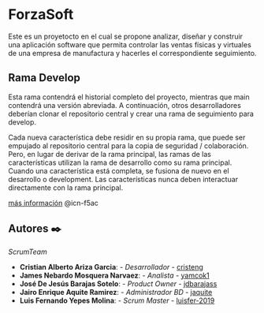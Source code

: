 # ForzaSoft
Este es un proyetocto en el cual se propone analizar, diseñar y construir una aplicación software que permita controlar las ventas físicas y virtuales de una empresa de manufactura y hacerles el correspondiente seguimiento.

## Rama Develop

Esta rama contendrá el historial completo del proyecto, mientras que main contendrá una versión abreviada. A continuación, otros desarrolladores deberían clonar el repositorio central y crear una rama de seguimiento para develop.

Cada nueva característica debe residir en su propia rama, que puede ser empujado al repositorio central para la copia de seguridad / colaboración. Pero, en lugar de derivar de la rama principal, las ramas de las características utilizan la rama de desarrollo como su rama principal. Cuando una característica está completa, se fusiona de nuevo en el desarrollo o development. Las características nunca deben interactuar directamente con la rama principal.

[más información](https://www.atlassian.com/es/git/tutorials/comparing-workflows/gitflow-workflow) @icn-f5ac



## Autores ✒️

_ScrumTeam_

- **Cristian Alberto Ariza Garcia**: - _Desarrollador_ - [cristeng](https://github.com/cristeng)
- **James Nebardo Mosquera Narvaez**: - _Analista_ - [yamcok1](https://github.com/yamcok1)
- **José De Jesús Barajas Sotelo**: - _Product Owner_ - [jdbarajass](https://github.com/jdbarajass)
- **Jairo Enrique Aquite Ramirez**: - _Administrador BD_ - [jaquite](https://github.com/jaquite)
- **Luis Fernando Yepes Molina**: - _Scrum Master_ - [luisfer-2019](https://github.com/luisfer-2019)
